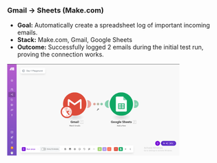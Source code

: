 ### Gmail → Sheets (Make.com)

* **Goal:** Automatically create a spreadsheet log of important incoming emails.
* **Stack:** Make.com, Gmail, Google Sheets
* **Outcome:** Successfully logged 2 emails during the initial test run, proving the connection works. 

<img src="/Day1/Make/01_gmail_sheets.png" width="400"/>
